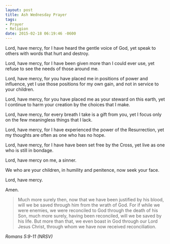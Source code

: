 ```yaml
---
layout: post
title: Ash Wednesday Prayer
tags:
- Prayer
- Religion
date: 2015-02-18 06:19:46 -0600
---
```


Lord, have mercy, for I have heard the gentle voice of God, yet speak to others with words that hurt and destroy.

Lord, have mercy, for I have been given more than I could ever use, yet refuse to see the needs of those around me.

Lord, have mercy, for you have placed me in positions of power and influence, yet I use those positions for my own gain, and not in service to your children.

Lord, have mercy, for you have placed me as your steward on this earth, yet I continue to harm your creation by the choices that I make.

Lord, have mercy, for every breath I take is a gift from you, yet I focus only on the few meaningless things that I lack.

Lord, have mercy, for I have experienced the power of the Resurrection, yet my thoughts are often as one who has no hope.

Lord, have mercy, for I have have been set free by the Cross, yet live as one who is still in bondage.

Lord, have mercy on me, a sinner. 

We who are your children, in humility and penitence, now seek your face.

Lord, have mercy.

Amen.

>Much more surely then, now that we have been justified by his blood, will we be saved through him from the wrath of God. For if while we were enemies, we were reconciled to God through the death of his Son, much more surely, having been reconciled, will we be saved by his life. But more than that, we even boast in God through our Lord Jesus Christ, through whom we have now received reconciliation.

<cite>Romans 5:9-11 (NRSV)</cite>

